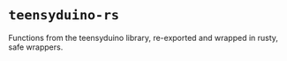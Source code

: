 # `teensyduino-rs`
Functions from the teensyduino library, re-exported and wrapped in rusty, safe wrappers.